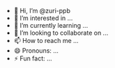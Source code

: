 - 👋 Hi, I’m @zuri-ppb
- 👀 I’m interested in ...
- 🌱 I’m currently learning ...
- 💞️ I’m looking to collaborate on ...
- 📫 How to reach me ...
- 😄 Pronouns: ...
- ⚡ Fun fact: ...

<!---
zuri-ppb/zuri-ppb is a ✨ special ✨ repository because its `README.md` (this file) appears on your GitHub profile.
You can click the Preview link to take a look at your changes.
--->
